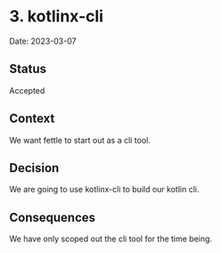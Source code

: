 # 3. kotlinx-cli

Date: 2023-03-07

## Status

Accepted

## Context

We want fettle to start out as a cli tool.

## Decision

We are going to use kotlinx-cli to build our kotlin cli.

## Consequences

We have only scoped out the cli tool for the time being.
